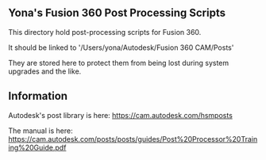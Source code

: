 ## Yona's Fusion 360 Post Processing Scripts

This directory hold post-processing scripts for Fusion 360.

It should be linked to '/Users/yona/Autodesk/Fusion 360 CAM/Posts'

They are stored here to protect them from being lost during system upgrades and the like.


## Information
Autodesk's post library is here: https://cam.autodesk.com/hsmposts

The manual is here: https://cam.autodesk.com/posts/posts/guides/Post%20Processor%20Training%20Guide.pdf

